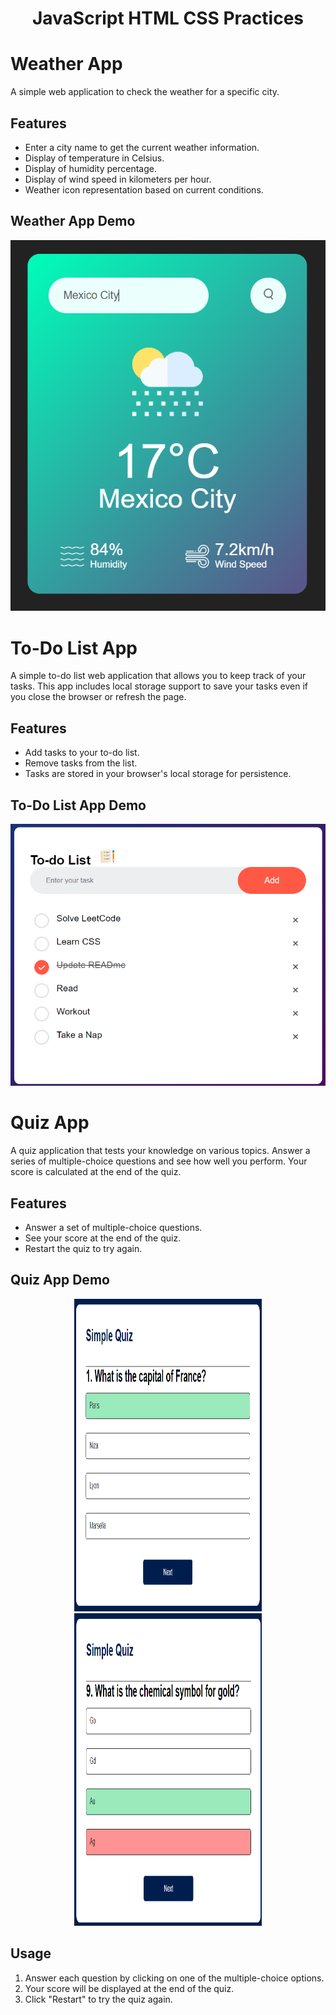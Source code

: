 # <h1 align="center">JavaScript HTML CSS Practices</h1>

# Weather App
A simple web application to check the weather for a specific city.

## Features
- Enter a city name to get the current weather information.
- Display of temperature in Celsius.
- Display of humidity percentage.
- Display of wind speed in kilometers per hour.
- Weather icon representation based on current conditions.

## Weather App Demo
<p align="center">
  <img src="/WeatherApp/images/Demo.png" alt="Weather App Screenshot">
</p>


# To-Do List App

A simple to-do list web application that allows you to keep track of your tasks. This app includes local storage support to save your tasks even if you close the browser or refresh the page.

## Features

- Add tasks to your to-do list.
- Remove tasks from the list.
- Tasks are stored in your browser's local storage for persistence.

## To-Do List App Demo
<p align="center">
  <img src="/ToDoListApp/images/Demo.png" alt="To-Do List App Screenshot">
</p>

# Quiz App

A quiz application that tests your knowledge on various topics. Answer a series of multiple-choice questions and see how well you perform. Your score is calculated at the end of the quiz.

## Features

- Answer a set of multiple-choice questions.
- See your score at the end of the quiz.
- Restart the quiz to try again.

## Quiz App Demo
<!-- Centered Screenshots Container -->
<div align="center">
  <!-- First Screenshot -->
  <img src="QuizzApp\images\demo1.png" alt="Screenshot 1" width="300" height="500">
  <!-- Second Screenshot -->
  <img src="QuizzApp\images\demo2.png" alt="Screenshot 2" width="300" height="500">
</div>

## Usage

1. Answer each question by clicking on one of the multiple-choice options.
2. Your score will be displayed at the end of the quiz.
3. Click "Restart" to try the quiz again.
